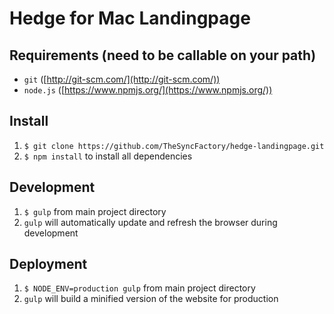 Hedge for Mac Landingpage
===========================

Requirements (need to be callable on your path)
-----------------------------------------------------
* `git` ([http://git-scm.com/](http://git-scm.com/))
* `node.js` ([https://www.npmjs.org/](https://www.npmjs.org/))

Install
-------
1. `$ git clone https://github.com/TheSyncFactory/hedge-landingpage.git`
2. `$ npm install` to install all dependencies

Development
-----------
1. `$ gulp` from main project directory
2. `gulp` will automatically update and refresh the browser during development

Deployment
----------
1. `$ NODE_ENV=production gulp` from main project directory
2. `gulp` will build a minified version of the website for production
